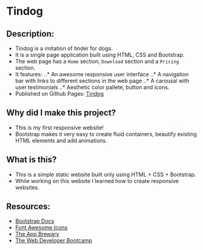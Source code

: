 Tindog
======

Description:
------------
- Tindog is a imitation of tinder for dogs. 
- It is a single page application built using HTML, CSS and Bootstrap.
- The web page has a `Home` section, `Download` section and a `Pricing` section.
- It features:
..* An awesome responsive user interface
..* A navigation bar with links to different sections in the web page
..* A carousal with user testimonials
..* Aesthetic color pallete, button and icons.
- Published on Github Pages: [Tindog](https://pratik-bongale.github.io/Tindog/)

Why did I make this project?
----------------------------
- This is my first responsive website!
- Bootstrap makes it very easy to create fluid containers, beautify existing HTML elements and add animations.

What is this?
-------------
- This is a simple static website built only using HTML + CSS + Bootstrap. 
- While working on this website I learned how to create responsive websites. 

Resources:
----------
- [Bootstrap Docs](https://getbootstrap.com/docs/4.5/getting-started/introduction/)
- [Font Awesome Icons](https://fontawesome.com/)
- [The App Brewary](https://www.appbrewery.co/p/web-development-course-resources/)
- [The Web Developer Bootcamp](https://www.udemy.com/course/the-web-developer-bootcamp/)

